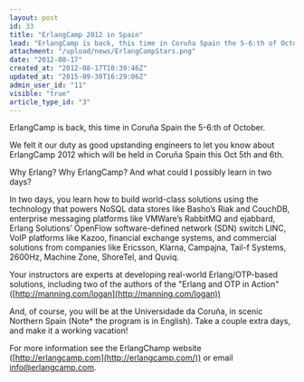 ```yaml
---
layout: post
id: 33
title: "ErlangCamp 2012 in Spain"
lead: "ErlangCamp is back, this time in Coruña Spain the 5-6:th of October. "
attachment: "/upload/news/ErlangCampStars.png"
date: "2012-08-17"
created_at: "2012-08-17T10:39:46Z"
updated_at: "2015-09-30T16:29:06Z"
admin_user_id: "11"
visible: "true"
article_type_id: "3"
---
```


 ErlangCamp is back, this time in Coruña Spain the 5-6:th of October.

 We felt it our duty as good upstanding engineers to let you know about ErlangCamp 2012 which will be held in Coruña Spain this Oct 5th and 6th.

 Why Erlang? Why ErlangCamp? And what could I possibly learn in two days?

 In two days, you learn how to build world-class solutions using the technology that powers NoSQL data stores like Basho’s Riak and CouchDB, enterprise messaging platforms like VMWare’s RabbitMQ and ejabbard, Erlang Solutions’ OpenFlow software-defined network (SDN) switch LINC, VoIP platforms like Kazoo, financial exchange systems, and commercial solutions from companies like Ericsson, Klarna, Campajna, Tail-f Systems, 2600Hz, Machine Zone, ShoreTel, and Quviq.

 Your instructors are experts at developing real-world Erlang/OTP-based solutions, including two of the authors of the "Erlang and OTP in Action" ([http://manning.com/logan](http://manning.com/logan))

 And, of course, you will be at the Universidade da Coruña, in scenic Northern Spain (Note* the program is in English). Take a couple extra days, and make it a working vacation!

 For more information see the ErlangChamp website ([http://erlangcamp.com](http://erlangcamp.com/)) or email [info@erlangcamp.com](mailto:info@erlangchamp.com).
